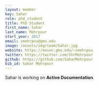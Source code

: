 ```yaml
---
layout: member
key: Sahar
role: phd_student
title: PhD Student
first_name: Sahar
last_name: Mehrpour
start_year: 2017
email: smehrpou@gmu.edu
image: /assets/img/team/Sahar.jpg
website: https://mason.gmu.edu/~smehrpou
twitter: https://twitter.com/ShrMehrpour
github: https://github.com/SaharMehrpour
bib_id: Sahar Mehrpour
---
```

Sahar is working on **Active Documentation**.